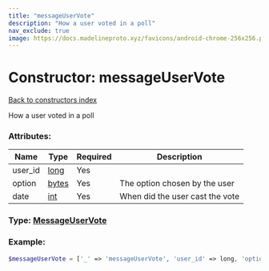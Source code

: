 ```yaml
---
title: "messageUserVote"
description: "How a user voted in a poll"
nav_exclude: true
image: https://docs.madelineproto.xyz/favicons/android-chrome-256x256.png
---
```

# Constructor: messageUserVote  
[Back to constructors index](/API_docs/constructors/index.html)



How a user voted in a poll

### Attributes:

| Name     |    Type       | Required | Description |
|----------|---------------|----------|-------------|
|user\_id|[long](/API_docs/types/long.html) | Yes|
|option|[bytes](/API_docs/types/bytes.html) | Yes|The option chosen by the user|
|date|[int](/API_docs/types/int.html) | Yes|When did the user cast the vote|



### Type: [MessageUserVote](/API_docs/types/MessageUserVote.html)


### Example:

```php
$messageUserVote = ['_' => 'messageUserVote', 'user_id' => long, 'option' => 'bytes', 'date' => int];
```  
